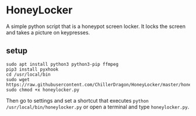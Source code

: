# HoneyLocker
A simple python script that is a honeypot screen locker. It locks the screen and takes a picture on keypresses.

## setup

```
sudo apt install python3 python3-pip ffmpeg
pip3 install pyxhook
cd /usr/local/bin
sudo wget https://raw.githubusercontent.com/ChillerDragon/HoneyLocker/master/honeylocker.py
sudo chmod +x honeylocker.py
```

Then go to settings and set a shortcut that executes ``python /usr/local/bin/honeylocker.py`` or open a terminal and type ``honeylocker.py``.
